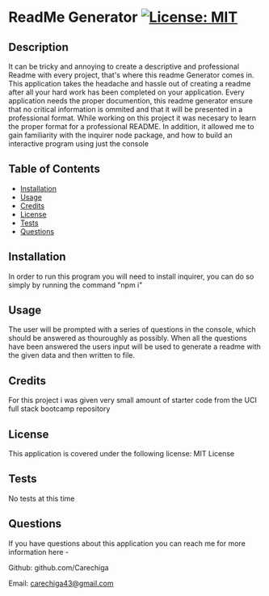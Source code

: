 # ReadMe Generator  	[![License: MIT](https://img.shields.io/badge/License-MIT-yellow.svg)](https://opensource.org/licenses/MIT)

## Description

It can be tricky and annoying to create a descriptive and professional Readme with every project, that's where this readme Generator comes in.
This application takes the headache and hassle out of creating a readme after all your hard work has been completed on your application.
Every application needs the proper documention, this readme generator ensure that no critical information is ommited and that it will be presented in a professional format.
While working on this project it was necesary to learn the proper format for a professional README. In addition, it allowed me to gain familiarity with the inquirer node package, and how to build an interactive program using just the console

## Table of Contents

- [Installation](#installation)
- [Usage](#usage)
- [Credits](#credits)
- [License](#license)
- [Tests](#tests)
- [Questions](#questions)

## Installation

In order to run this program you will need to install inquirer, you can do so simply by running the command "npm i"

## Usage

The user will be prompted with a series of questions in the console, which should be answered as thouroughly as possibly. When all the questions have been answered the users input will be used to generate a readme with the given data and then written to file.

## Credits

For this project i was given very small amount of starter code from the UCI full stack bootcamp repository

## License

This application is covered under the following license: MIT License

## Tests

No tests at this time

## Questions
If you have questions about this application you can reach me for more information here - 

Github: github.com/Carechiga

Email: carechiga43@gmail.com